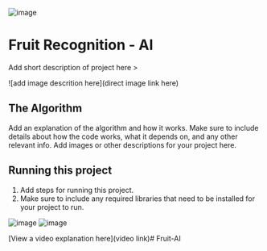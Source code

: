 ![image](https://github.com/NKo01/Fruit-AI/assets/175230124/6e6d5efe-6069-42a9-a945-313f959b82ed)

# Fruit Recognition - AI

 Add short description of project here > 

![add image descrition here](direct image link here)

## The Algorithm

Add an explanation of the algorithm and how it works. Make sure to include details about how the code works, what it depends on, and any other relevant info. Add images or other descriptions for your project here. 

## Running this project

1. Add steps for running this project.
2. Make sure to include any required libraries that need to be installed for your project to run.

![image](https://github.com/NKo01/Fruit-AI/assets/175230124/99047546-65e5-4024-b9c0-fce2cb821d11)
![image](https://github.com/NKo01/Fruit-AI/assets/175230124/f166b014-3f67-4638-a1c4-598bc4858531)


[View a video explanation here](video link)# Fruit-AI
